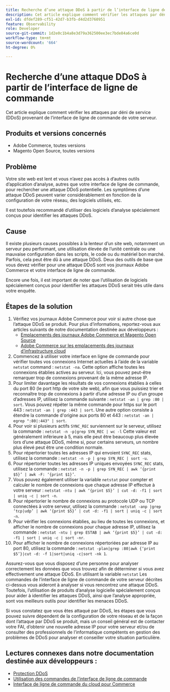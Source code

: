 ```yaml
---
title: Recherche d’une attaque DDoS à partir de l’interface de ligne de commande
description: Cet article explique comment vérifier les attaques par déni de service (DDoS) provenant de l’interface de ligne de commande de votre serveur.
exl-id: dfdef289-cf51-42d7-b3fb-d4d2d3760951
feature: Observability
role: Developer
source-git-commit: 1d2e0c1b4a8e3d79a362500ee3ec7bde84a6ce0d
workflow-type: tm+mt
source-wordcount: '664'
ht-degree: 0%

---
```


# Recherche d’une attaque DDoS à partir de l’interface de ligne de commande

Cet article explique comment vérifier les attaques par déni de service (DDoS) provenant de l’interface de ligne de commande de votre serveur.

## Produits et versions concernés

* Adobe Commerce, toutes versions
* Magento Open Source, toutes versions

## Problème

Votre site web est lent et vous n’avez pas accès à d’autres outils d’application d’analyse, autres que votre interface de ligne de commande, pour rechercher une attaque DDoS potentielle. Les symptômes d’une attaque DDoS peuvent varier considérablement en fonction de la configuration de votre réseau, des logiciels utilisés, etc.

Il est toutefois recommandé d’utiliser des logiciels d’analyse spécialement conçus pour identifier les attaques DDoS.

## Cause

Il existe plusieurs causes possibles à la lenteur d’un site web, notamment un serveur peu performant, une utilisation élevée de l’unité centrale ou une mauvaise configuration dans les scripts, le code ou du matériel bon marché. Parfois, cela peut être dû à une attaque DDoS. Deux des outils de base que vous devez vérifier pour une attaque DDoS sont vos journaux Adobe Commerce et votre interface de ligne de commande.

Encore une fois, il est important de noter que l’utilisation de logiciels spécialement conçus pour identifier les attaques DDoS serait très utile dans votre enquête.

## Étapes de la solution

1. Vérifiez vos journaux Adobe Commerce pour voir si autre chose que l’attaque DDoS se produit. Pour plus d’informations, reportez-vous aux articles suivants de notre documentation destinée aux développeurs :
   * [Emplacements des journaux Adobe Commerce et Magento Open Source](https://devdocs.magento.com/guides/v2.3/config-guide/cli/logging.html)
   * [Adobe Commerce sur les emplacements des journaux d’infrastructure cloud](https://devdocs.magento.com/guides/v2.3/cloud/trouble/environments-logs.html)
1. Commencez à utiliser votre interface en ligne de commande pour vérifier toutes vos connexions Internet actuelles à l’aide de la variable `netstat` command : `netstat -na`. Cette option affiche toutes les connexions établies actives au serveur. Ici, vous pouvez peut-être remarquer trop de connexions provenant de la même adresse IP.
1. Pour limiter davantage les résultats de vos connexions établies à celles du port 80 (le port http de votre site web), afin que vous puissiez trier et reconnaître trop de connexions à partir d’une adresse IP ou d’un groupe d’adresses IP, utilisez la commande suivante : `netstat -an | grep :80 | sort`. Vous pouvez répéter la même commande pour https sur le port 443 : `netstat -an | grep :443 | sort`. Une autre option consiste à étendre la commande d&#39;origine aux ports 80 et 443 : `netstat -an | egrep ":80|:443" | sort`.
1. Pour voir si plusieurs actifs `SYNC_REC` surviennent sur le serveur, utilisez la commande :     `netstat -n -p|grep SYN_REC | wc -l`     Cette valeur est généralement inférieure à 5, mais elle peut être beaucoup plus élevée lors d’une attaque DDoS, même si, pour certains serveurs, un nombre plus élevé peut être une condition normale.
1. Pour répertorier toutes les adresses IP qui envoient `SYNC_REC` stats, utilisez la commande : `netstat -n -p | grep SYN_REC | sort -u`.
1. Pour répertorier toutes les adresses IP uniques envoyées `SYNC_REC` stats, utilisez la commande : `netstat -n -p | grep SYN_REC | awk ‘{print $5}’ | awk -F: ‘{print $1}’`.
1. Vous pouvez également utiliser la variable `netstat` pour compter et calculer le nombre de connexions que chaque adresse IP effectue à votre serveur : `netstat -ntu | awk ‘{print $5}’ | cut -d: -f1 | sort | uniq -c | sort -n`.
1. Pour répertorier le nombre de connexions au protocole UDP ou TCP connectées à votre serveur, utilisez la commande : `netstat -anp |grep ‘tcp|udp’ | awk ‘{print $5}’ | cut -d: -f1 | sort | uniq -c | sort -n`.
1. Pour vérifier les connexions établies, au lieu de toutes les connexions, et afficher le nombre de connexions pour chaque adresse IP, utilisez la commande : `netstat -ntu | grep ESTAB | awk ‘{print $5}’ | cut -d: -f1 | sort | uniq -c | sort -nr`.
1. Pour afficher le nombre de connexions répertoriées par adresse IP au port 80, utilisez la commande : `netstat -plan|grep :80|awk {‘print $5’}|cut -d: -f 1|sort|uniq -c|sort -nk 1`.

Assurez-vous que vous disposez d’une personne pour analyser correctement les données que vous trouvez afin de déterminer si vous avez effectivement une attaque DDoS. En utilisant la variable `netstat` Les commandes de l’interface de ligne de commande de votre serveur décrites ci-dessus vous aideront à analyser si vous rencontrez une attaque DDoS. Toutefois, l’utilisation de produits d’analyse logicielle spécialement conçus pour aider à identifier les attaques DDoS, ainsi que l’analyse appropriée, sont vos meilleurs outils pour identifier les menaces DDoS.

Si vous constatez que vous êtes attaqué par DDoS, les étapes que vous pouvez suivre dépendent de la configuration de votre réseau et de la façon dont l’attaque par DDoS se produit, mais un conseil général est de contacter votre FAI, d’obtenir une nouvelle adresse IP pour votre serveur et/ou de consulter des professionnels de l’informatique compétents en gestion des problèmes de DDoS pour analyser et conseiller votre situation particulière.

## Lectures connexes dans notre documentation destinée aux développeurs :

* [Protection DDoS](https://devdocs.magento.com/guides/v2.3/cloud/cdn/cloud-fastly.html#ddos-protection)
* [Utilisation des commandes de l’interface de ligne de commande](https://devdocs.magento.com/guides/v2.3/config-guide/deployment/pipeline/example/cli.html)
* [Interface de ligne de commande du cloud pour Commerce](https://devdocs.magento.com/guides/v2.3/cloud/reference/cli-ref-topic.html)
